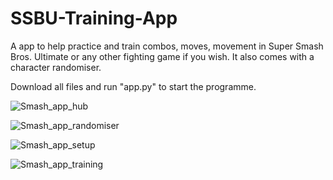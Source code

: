 # SSBU-Training-App
A app to help practice and train combos, moves, movement in Super Smash Bros. Ultimate or any other fighting game if you wish. It also comes with a character randomiser.

Download all files and run "app.py" to start the programme.

![Smash_app_hub](https://github.com/TJGosden/SSBU-Training-App/assets/129090250/cb54fc15-fb29-467e-af69-ff65e5b4e7e5)

![Smash_app_randomiser](https://github.com/TJGosden/SSBU-Training-App/assets/129090250/3859b3bd-2504-47e2-aad1-10f1453ffbf0)

![Smash_app_setup](https://github.com/TJGosden/SSBU-Training-App/assets/129090250/7acdb926-31e9-4217-a944-d7566f176adc)

![Smash_app_training](https://github.com/TJGosden/SSBU-Training-App/assets/129090250/7d9af217-eff9-4ba4-afe6-6964b4c8f2b8)
